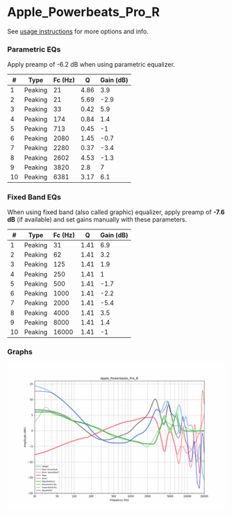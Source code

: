# Apple_Powerbeats_Pro_R
See [usage instructions](https://github.com/jaakkopasanen/AutoEq#usage) for more options and info.

### Parametric EQs
Apply preamp of -6.2 dB when using parametric equalizer.

|   # | Type    |   Fc (Hz) |    Q |   Gain (dB) |
|-----|---------|-----------|------|-------------|
|   1 | Peaking |        21 | 4.86 |         3.9 |
|   2 | Peaking |        21 | 5.69 |        -2.9 |
|   3 | Peaking |        33 | 0.42 |         5.9 |
|   4 | Peaking |       174 | 0.84 |         1.4 |
|   5 | Peaking |       713 | 0.45 |        -1   |
|   6 | Peaking |      2080 | 1.45 |        -0.7 |
|   7 | Peaking |      2280 | 0.37 |        -3.4 |
|   8 | Peaking |      2602 | 4.53 |        -1.3 |
|   9 | Peaking |      3820 | 2.8  |         7   |
|  10 | Peaking |      6381 | 3.17 |         6.1 |

### Fixed Band EQs
When using fixed band (also called graphic) equalizer, apply preamp of **-7.6 dB** (if available) and set gains manually with these parameters.

|   # | Type    |   Fc (Hz) |    Q |   Gain (dB) |
|-----|---------|-----------|------|-------------|
|   1 | Peaking |        31 | 1.41 |         6.9 |
|   2 | Peaking |        62 | 1.41 |         3.2 |
|   3 | Peaking |       125 | 1.41 |         1.9 |
|   4 | Peaking |       250 | 1.41 |         1   |
|   5 | Peaking |       500 | 1.41 |        -1.7 |
|   6 | Peaking |      1000 | 1.41 |        -2.2 |
|   7 | Peaking |      2000 | 1.41 |        -5.4 |
|   8 | Peaking |      4000 | 1.41 |         3.5 |
|   9 | Peaking |      8000 | 1.41 |         1.4 |
|  10 | Peaking |     16000 | 1.41 |        -1   |

### Graphs
![](./Apple_Powerbeats_Pro_R.png)
